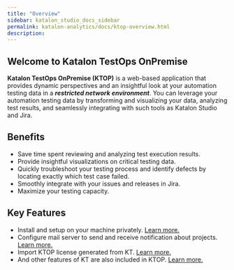 ```yaml
---
title: "Overview" 
sidebar: katalon_studio_docs_sidebar
permalink: katalon-analytics/docs/ktop-overview.html 
description: 
---
```

## Welcome to Katalon TestOps OnPremise

**Katalon TestOps OnPremise (KTOP)** is a web-based application that provides dynamic perspectives and an insightful look at your automation testing data in a **_restricted network environment_**. You can leverage your automation testing data by transforming and visualizing your data, analyzing test results, and seamlessly integrating with such tools as Katalon Studio and Jira.

## Benefits

* Save time spent reviewing and analyzing test execution results.
* Provide insightful visualizations on critical testing data.
* Quickly troubleshoot your testing process and identify defects by locating exactly which test case failed.
* Smoothly integrate with your issues and releases in Jira.
* Maximize your testing capacity.

## Key Features

* Install and setup on your machine privately. [Learn more.](https://docs.katalon.com/katalon-analytics/docs/testops-op-installation.html)
* Configure mail server to send and receive notification about projects. [Learn more.](https://docs.katalon.com/katalon-analytics/docs/kt-op-mail-server.html)
* Import KTOP license generated from KT. [Learn more.](https://docs.katalon.com/katalon-studio/docs/license-management.html)
* And other features of KT are also included in KTOP. [Learn more.](https://docs.katalon.com/katalon-analytics/docs/overview.html)
